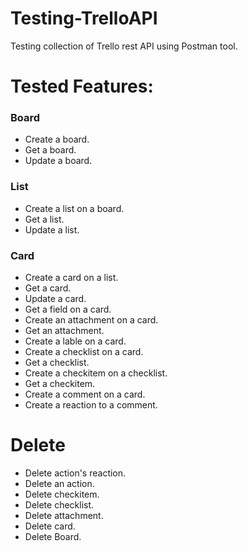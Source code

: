 # Testing-TrelloAPI
Testing collection of Trello rest API using Postman tool.

# Tested Features:
### Board
- Create a board.
- Get a board.
- Update a board.
### List
- Create a list on a board.
- Get a list.
- Update a list.
### Card
- Create a card on a list.
- Get a card.
- Update a card.
- Get a field on a card.
- Create an attachment on a card.
- Get an attachment.
- Create a lable on a card.
- Create a checklist on a card.
- Get a checklist.
- Create a checkitem on a checklist.
- Get a checkitem.
- Create a comment on a card.
- Create a reaction to a comment.
# Delete
- Delete action's reaction.
- Delete an action.
- Delete checkitem.
- Delete checklist.
- Delete attachment.
- Delete card.
- Delete Board. 
